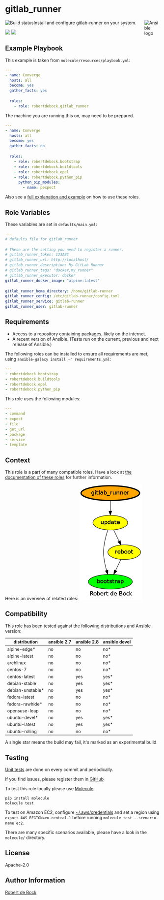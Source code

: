 gitlab_runner
=========

<img src="https://docs.ansible.com/ansible-tower/3.2.4/html_ja/installandreference/_static/images/logo_invert.png" width="10%" height="10%" alt="Ansible logo" align="right"/>
<a href="https://travis-ci.org/robertdebock/ansible-role-gitlab_runner"><img src="https://travis-ci.org/robertdebock/ansible-role-gitlab_runner.svg?branch=master" alt="Build status" align="left"/></a>

Install and configure gitlab-runner on your system.

<img src="https://img.shields.io/ansible/role/d/40614"/>
<img src="https://img.shields.io/ansible/quality/40614"/>

Example Playbook
----------------

This example is taken from `molecule/resources/playbook.yml`:
```yaml
---
- name: Converge
  hosts: all
  become: yes
  gather_facts: yes

  roles:
    - role: robertdebock.gitlab_runner
```

The machine you are running this on, may need to be prepared.
```yaml
---
- name: Converge
  hosts: all
  become: yes
  gather_facts: no

  roles:
    - role: robertdebock.bootstrap
    - role: robertdebock.buildtools
    - role: robertdebock.epel
    - role: robertdebock.python_pip
      python_pip_modules:
        - name: pexpect
```

Also see a [full explanation and example](https://robertdebock.nl/how-to-use-these-roles.html) on how to use these roles.

Role Variables
--------------

These variables are set in `defaults/main.yml`:
```yaml
---
# defaults file for gitlab_runner

# These are the setting you need to register a runner.
# gitlab_runner_token: 123ABC
# gitlab_runner_url: http://localhost/
# gitlab_runner_description: My GitLab Runner
# gitlab_runner_tags: "docker,my_runner"
# gitlab_runner_executor: docker
gitlab_runner_docker_image: "alpine:latest"

gitlab_runner_home_directory: /home/gitlab-runner
gitlab_runner_config: /etc/gitlab-runner/config.toml
gitlab_runner_service: gitlab-runner
gitlab_runner_user: gitlab-runner
```

Requirements
------------

- Access to a repository containing packages, likely on the internet.
- A recent version of Ansible. (Tests run on the current, previous and next release of Ansible.)

The following roles can be installed to ensure all requirements are met, using `ansible-galaxy install -r requirements.yml`:

```yaml
---
- robertdebock.bootstrap
- robertdebock.buildtools
- robertdebock.epel
- robertdebock.python_pip

```

This role uses the following modules:
```yaml
---
- command
- expect
- file
- get_url
- package
- service
- template
```

Context
-------

This role is a part of many compatible roles. Have a look at [the documentation of these roles](https://robertdebock.nl/) for further information.

Here is an overview of related roles:
![dependencies](https://raw.githubusercontent.com/robertdebock/drawings/artifacts/gitlab_runner.png "Dependency")


Compatibility
-------------

This role has been tested against the following distributions and Ansible version:

|distribution|ansible 2.7|ansible 2.8|ansible devel|
|------------|-----------|-----------|-------------|
|alpine-edge*|no|no|no*|
|alpine-latest|no|no|no*|
|archlinux|no|no|no*|
|centos-7|no|no|no*|
|centos-latest|no|yes|yes*|
|debian-stable|no|yes|yes*|
|debian-unstable*|no|yes|yes*|
|fedora-latest|no|no|no*|
|fedora-rawhide*|no|no|no*|
|opensuse-leap|no|no|no*|
|ubuntu-devel*|no|yes|yes*|
|ubuntu-latest|no|yes|yes*|
|ubuntu-rolling|no|no|no*|

A single star means the build may fail, it's marked as an experimental build.




Testing
-------

[Unit tests](https://travis-ci.org/robertdebock/ansible-role-gitlab_runner) are done on every commit and periodically.

If you find issues, please register them in [GitHub](https://github.com/robertdebock/ansible-role-gitlab_runner/issues)

To test this role locally please use [Molecule](https://github.com/ansible/molecule):
```
pip install molecule
molecule test
```

To test on Amazon EC2, configure [~/.aws/credentials](https://docs.aws.amazon.com/sdk-for-java/v1/developer-guide/credentials.html) and set a region using `export AWS_REGION=eu-central-1` before running `molecule test --scenario-name ec2`.

There are many specific scenarios available, please have a look in the `molecule/` directory.

License
-------

Apache-2.0


Author Information
------------------

[Robert de Bock](https://robertdebock.nl/)
